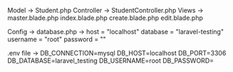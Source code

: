 Model      -> Student.php
Controller -> StudentController.php
Views      -> master.blade.php
              index.blade.php
              create.blade.php
              edit.blade.php

Config -> database.php -> host     = "localhost"
                          database = "laravel-testing"
                          username = "root"
                          password = ""

.env file              -> DB_CONNECTION=mysql
                          DB_HOST=localhost
                          DB_PORT=3306
                          DB_DATABASE=laravel_testing
                          DB_USERNAME=root
                          DB_PASSWORD=
